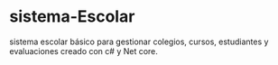 # sistema-Escolar
sistema escolar básico para gestionar colegios, cursos, estudiantes y evaluaciones creado con c# y Net core.
